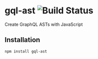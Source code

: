 # gql-ast ![Build Status](https://travis-ci.org/pyramation/gql-ast.svg?branch=master)

Create GraphQL ASTs with JavaScript

## Installation

```sh
npm install gql-ast
```
